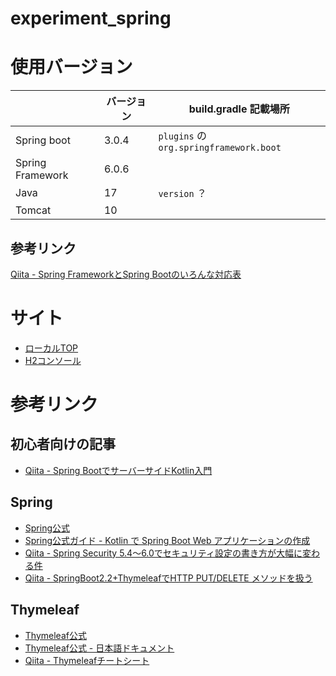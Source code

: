 # experiment_spring

# 使用バージョン

|                  | バージョン | build.gradle 記載場所                      |
|------------------|-------|----------------------------------------|
| Spring boot      | 3.0.4 | `plugins` の `org.springframework.boot` |
| Spring Framework | 6.0.6 |                                        |
| Java             | 17    | `version` ？                            |
| Tomcat           | 10    |                                        |

## 参考リンク
[Qiita - Spring FrameworkとSpring Bootのいろんな対応表](https://qiita.com/gate9/items/7351557829d7e1e668e9)

# サイト
- [ローカルTOP](http://127.0.0.1:8080)
- [H2コンソール](http://127.0.0.1:8080/h2-console)

# 参考リンク
## 初心者向けの記事
- [Qiita - Spring BootでサーバーサイドKotlin入門](https://qiita.com/kawasaki_dev/items/1a188878eb6928880256)

## Spring
- [Spring公式](https://spring.pleiades.io/)
- [Spring公式ガイド - Kotlin で Spring Boot Web アプリケーションの作成](https://spring.pleiades.io/guides/tutorials/spring-boot-kotlin/)
- [Qiita - Spring Security 5.4〜6.0でセキュリティ設定の書き方が大幅に変わる件](https://qiita.com/suke_masa/items/908805dd45df08ba28d8)
- [Qiita - SpringBoot2.2+ThymeleafでHTTP PUT/DELETE メソッドを扱う](https://qiita.com/kazuhiro1982/items/b8b9965fddf9c5507517)

## Thymeleaf
- [Thymeleaf公式](https://www.thymeleaf.org/index.html)
- [Thymeleaf公式 - 日本語ドキュメント](https://www.thymeleaf.org/doc/tutorials/3.0/usingthymeleaf_ja.html)
- [Qiita - Thymeleafチートシート](https://qiita.com/NagaokaKenichi/items/c6d1b76090ef5ef39482)